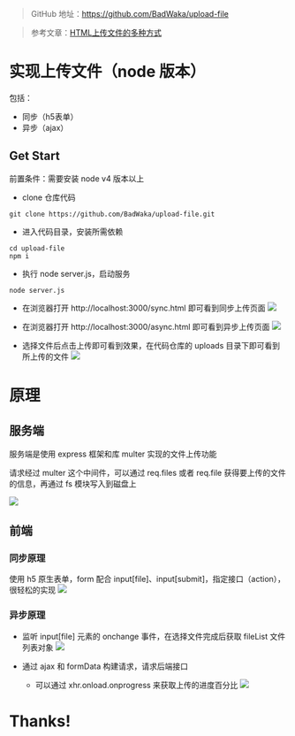 > GitHub 地址：https://github.com/BadWaka/upload-file

> 参考文章：[HTML上传文件的多种方式](https://www.jianshu.com/p/7636d5c60a8d)

# 实现上传文件（node 版本）

包括：
- 同步（h5表单）
- 异步（ajax）

## Get Start

前置条件：需要安装 node v4 版本以上

- clone 仓库代码
```
git clone https://github.com/BadWaka/upload-file.git
```

- 进入代码目录，安装所需依赖
```
cd upload-file
npm i
```

- 执行 node server.js，启动服务
```
node server.js
```

- 在浏览器打开 http://localhost:3000/sync.html 即可看到同步上传页面
![](http://upload-images.jianshu.io/upload_images/1828354-d3191fe39b6c057b.png?imageMogr2/auto-orient/strip%7CimageView2/2/w/1240)

- 在浏览器打开 http://localhost:3000/async.html 即可看到异步上传页面
![](http://upload-images.jianshu.io/upload_images/1828354-a83074582d3c2f7e.png?imageMogr2/auto-orient/strip%7CimageView2/2/w/1240)

- 选择文件后点击上传即可看到效果，在代码仓库的 uploads 目录下即可看到所上传的文件
![](http://upload-images.jianshu.io/upload_images/1828354-ab4e6e46a7d1ffb0.png?imageMogr2/auto-orient/strip%7CimageView2/2/w/1240)

# 原理

## 服务端

服务端是使用 express 框架和库 multer 实现的文件上传功能

请求经过 multer 这个中间件，可以通过 req.files 或者 req.file 获得要上传的文件的信息，再通过 fs 模块写入到磁盘上

![](http://upload-images.jianshu.io/upload_images/1828354-648b7dc2b21aaa28.png?imageMogr2/auto-orient/strip%7CimageView2/2/w/1240)

## 前端

### 同步原理

使用 h5 原生表单，form 配合 input[file]、input[submit]，指定接口（action），很轻松的实现
![](http://upload-images.jianshu.io/upload_images/1828354-335df7937c22e5d6.png?imageMogr2/auto-orient/strip%7CimageView2/2/w/1240)

### 异步原理

- 监听 input[file] 元素的 onchange 事件，在选择文件完成后获取 fileList 文件列表对象
![](http://upload-images.jianshu.io/upload_images/1828354-5cb68cbaf5ee51f8.png?imageMogr2/auto-orient/strip%7CimageView2/2/w/1240)

- 通过 ajax 和 formData 构建请求，请求后端接口
  - 可以通过 xhr.onload.onprogress 来获取上传的进度百分比
![](http://upload-images.jianshu.io/upload_images/1828354-84ef68b4a44d2727.png?imageMogr2/auto-orient/strip%7CimageView2/2/w/1240)

# Thanks!
